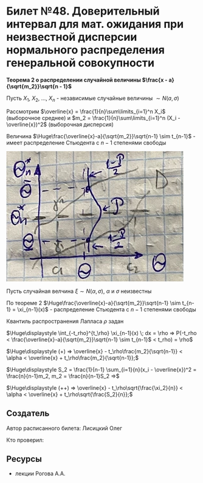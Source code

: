 # Билет №48. Доверительный интервал для мат. ожидания при неизвестной дисперсии нормального распределения генеральной совокупности

**Теорема 2 о распределении случайной величины $\frac{x - a}{\sqrt{m_2}}\sqrt{n - 1}$**

Пусть $X_1$, $X_2$, ..., $X_n$ - независимые случайные величины $\sim N(a,\sigma)$

Рассмотрим $\overline{x} = \frac{1}{n}\sum\limits_{i=1}^n X_i$ (выборочное среднее) и $m_2 = \frac{1}{n}\sum\limits_{i=1}^n (X_i - \overline{x})^2$ (выборочная дисперсия)

Величина $\Huge\frac{\overline{x}-a}{\sqrt{m_2}}\sqrt{n-1} \sim t_{n-1}$ - имеет распределение Стьюдента с $n-1$ степенями свободы 

![](../question46/graph0.png)

Пусть случайная велчина $\xi \sim N(\alpha,\sigma)$, $\alpha$ и $\sigma$ неизвестны

По теореме 2 $\Huge\frac{\overline{x}-a}{\sqrt{m_2}}\sqrt{n-1} \sim t_{n-1} = \xi_{n-1}(x)$ - распределение Стьюдента с $n-1$ степенями свободы 

Квантиль распространения Лапласа $\rho$ задан

$\Huge\displaystyle \int_{-t_rho}^{t_\rho} \xi_{n-1}(x) \; dx = \rho => P(-t_rho < \frac{\overline{x}-a}{\sqrt{m_2}}\sqrt{n-1} \sim t_{n-1}$ < t_rho) = \rho$

$\Huge\displaystyle (+) => \overline{x} - t_\rho\frac{m_2}{\sqrt{n-1}} < \alpha < \overline{x} + t_\rho\frac{m_2}{\sqrt{n-1}};$

$\Huge\displaystyle S_2 = \frac{1}{n-1} \sum_{i=1}{n}(x_i - \overline{x})^2 = \frac{n}{n-1}m_2, m_2 = \frac{n}{n-1}S_2 =>$

$\Huge\displaystyle (++) => \overline{x} - t_\rho\sqrt{\frac{\xi_2}{n}} < \alpha < \overline{x} + t_\rho\sqrt{\frac{S_2}{n}};$

## Создатель

Автор расписанного билета: Лисицкий Олег

Кто проверил:


## Ресурсы
- лекции Рогова А.А.
